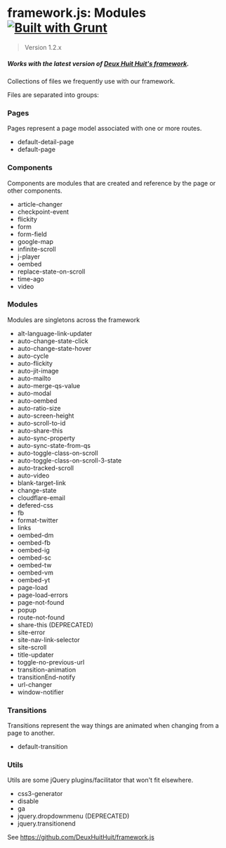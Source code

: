 # framework.js: Modules [![Built with Grunt](https://cdn.gruntjs.com/builtwith.png)](http://gruntjs.com/)

> Version 1.2.x

##### Works with the latest version of [Deux Huit Huit's framework](https://github.com/DeuxHuitHuit/framework.js).

Collections of files we frequently use with our framework.

Files are separated into groups:

### Pages

Pages represent a page model associated with one or more routes.

- default-detail-page
- default-page

### Components

Components are modules that are created and reference by the page or other components.

- article-changer
- checkpoint-event
- flickity
- form
- form-field
- google-map
- infinite-scroll
- j-player
- oembed
- replace-state-on-scroll
- time-ago
- video

### Modules

Modules are singletons across the framework

- alt-language-link-updater
- auto-change-state-click
- auto-change-state-hover
- auto-cycle
- auto-flickity
- auto-jit-image
- auto-mailto
- auto-merge-qs-value
- auto-modal
- auto-oembed
- auto-ratio-size
- auto-screen-height
- auto-scroll-to-id
- auto-share-this
- auto-sync-property
- auto-sync-state-from-qs
- auto-toggle-class-on-scroll
- auto-toggle-class-on-scroll-3-state
- auto-tracked-scroll
- auto-video
- blank-target-link
- change-state
- cloudflare-email
- defered-css
- fb
- format-twitter
- links
- oembed-dm
- oembed-fb
- oembed-ig
- oembed-sc
- oembed-tw
- oembed-vm
- oembed-yt
- page-load
- page-load-errors
- page-not-found
- popup
- route-not-found
- share-this (DEPRECATED) 
- site-error
- site-nav-link-selector
- site-scroll
- title-updater
- toggle-no-previous-url
- transition-animation
- transitionEnd-notify
- url-changer
- window-notifier



### Transitions

Transitions represent the way things are animated when changing from a page to another.

- default-transition

### Utils

Utils are some jQuery plugins/facilitator that won't fit elsewhere.

- css3-generator
- disable
- ga
- jquery.dropdownmenu (DEPRECATED)
- jquery.transitionend

See <https://github.com/DeuxHuitHuit/framework.js>
